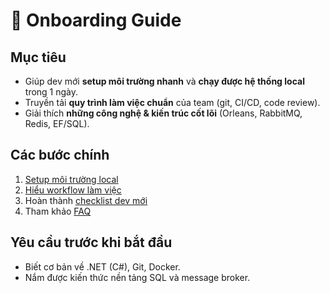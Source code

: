 # 👋 Onboarding Guide

## Mục tiêu
- Giúp dev mới **setup môi trường nhanh** và **chạy được hệ thống local** trong 1 ngày.
- Truyền tải **quy trình làm việc chuẩn** của team (git, CI/CD, code review).
- Giải thích **những công nghệ & kiến trúc cốt lõi** (Orleans, RabbitMQ, Redis, EF/SQL).

## Các bước chính
1. [Setup môi trường local](./setup-guide.md)
2. [Hiểu workflow làm việc](./workflow.md)
3. Hoàn thành [checklist dev mới](./checklist.md)
4. Tham khảo [FAQ](./faq.md)

## Yêu cầu trước khi bắt đầu
- Biết cơ bản về .NET (C#), Git, Docker.
- Nắm được kiến thức nền tảng SQL và message broker.
